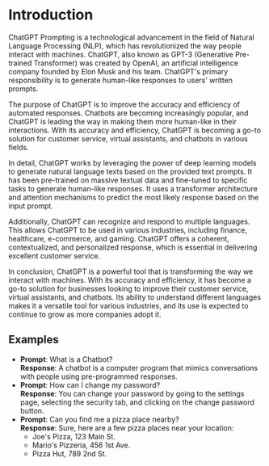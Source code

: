 # Introduction

ChatGPT Prompting is a technological advancement in the field of Natural Language Processing (NLP), which has revolutionized the way people interact with machines. ChatGPT, also known as GPT-3 (Generative Pre-trained Transformer) was created by OpenAI, an artificial intelligence company founded by Elon Musk and his team. ChatGPT's primary responsibility is to generate human-like responses to users' written prompts.

The purpose of ChatGPT is to improve the accuracy and efficiency of automated responses. Chatbots are becoming increasingly popular, and ChatGPT is leading the way in making them more human-like in their interactions. With its accuracy and efficiency, ChatGPT is becoming a go-to solution for customer service, virtual assistants, and chatbots in various fields.

In detail, ChatGPT works by leveraging the power of deep learning models to generate natural language texts based on the provided text prompts. It has been pre-trained on massive textual data and fine-tuned to specific tasks to generate human-like responses. It uses a transformer architecture and attention mechanisms to predict the most likely response based on the input prompt.

Additionally, ChatGPT can recognize and respond to multiple languages. This allows ChatGPT to be used in various industries, including finance, healthcare, e-commerce, and gaming. ChatGPT offers a coherent, contextualized, and personalized response, which is essential in delivering excellent customer service.

In conclusion, ChatGPT is a powerful tool that is transforming the way we interact with machines. With its accuracy and efficiency, it has become a go-to solution for businesses looking to improve their customer service, virtual assistants, and chatbots. Its ability to understand different languages makes it a versatile tool for various industries, and its use is expected to continue to grow as more companies adopt it.

## Examples

* **Prompt**: What is a Chatbot?\
  **Response**: A chatbot is a computer program that mimics conversations with people using pre-programmed responses.
* **Prompt**: How can I change my password?\
  **Response**: You can change your password by going to the settings page, selecting the security tab, and clicking on the change password button.
* **Prompt**: Can you find me a pizza place nearby?\
  **Response**: Sure, here are a few pizza places near your location:
  * Joe's Pizza, 123 Main St.
  * Mario's Pizzeria, 456 1st Ave.
  * Pizza Hut, 789 2nd St.
